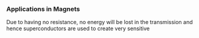 <!---->

### Applications in Magnets

Due to having no resistance, no energy will be lost in the transmission and hence superconductors are used to create very sensitive 

